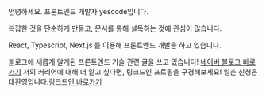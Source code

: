 안녕하세요.
프론트엔드 개발자 yescode입니다. 

복잡한 것을 단순하게 만들고, 문서를 통해 설득하는 것에 관심이 많습니다.

React, Typescript, Next.js 를 이용해 프론트엔드 개발을 하고 있습니다.

블로그에 새롭게 알게된 프론트엔드 기술 관련 글을 쓰고 있습니다! [네이버 블로그 바로가기](https://blog.naver.com/yescode-)
저의 커리어에 대해 더 알고 싶다면, 링크드인 프로필을 구경해보세요! 일촌 신청은 대환영입니다.[링크드인 바로가기](https://www.linkedin.com/in/%EC%97%B0%EA%B2%BD-%EB%82%B4-b8509a200/)

<!---
jasmine-my/jasmine-my is a ✨ special ✨ repository because its `README.md` (this file) appears on your GitHub profile.
You can click the Preview link to take a look at your changes.
--->
